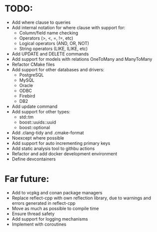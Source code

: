 # TODO:

* Add where clause to queries
* Add internal notation for where clause with support for:
    * Column/field name checking
    * Operators (>, <, =, !=, etc)
    * Logical operators (AND, OR, NOT)
    * String operators (LIKE, ILIKE, etc)
* Add UPDATE and DELETE commands
* Add support for models with relations OneToMany and ManyToMany
* Refactor CMake files
* Add support for other databases and drivers:
    * PostgreSQL
    * MySQL
    * Oracle
    * ODBC
    * Firebird
    * DB2
* Add update command
* Add support for other types:
    * std::tm
    * boost::uuids::uuid
    * boost::optional
* Add .clang-tidy and .cmake-format
* Noexcept where possible
* Add support for auto incrementing primary keys
* Add static analysis tool to githbu actions
* Refactor and add docker development environment
* Define devcontainers

# Far future:

* Add to vcpkg and conan package managers
* Replace reflect-cpp with own reflection library, due to warnings and errors generated in reflect-cpp
* Move as much as possible to compile time
* Ensure thread safety
* Add support for logging mechanisms
* Implement with coroutines
